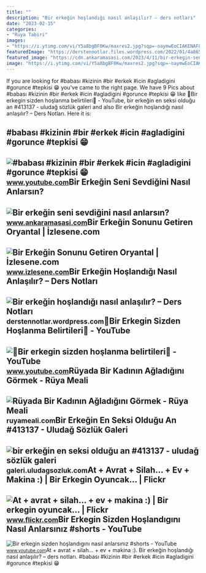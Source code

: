 ```yaml
---
title: ""
description: "Bir erkeğin hoşlandığı nasıl anlaşılır? – ders notları"
date: "2023-02-15"
categories:
- "Ruya Tabiri"
images:
- "https://i.ytimg.com/vi/Y5a8bgBF0Kw/maxres2.jpg?sqp=-oaymwEoCIAKENAF8quKqQMcGADwAQH4AYwCgALgA4oCDAgAEAEYZSBWKEwwDw==&amp;rs=AOn4CLBBs7VxrCiTbnpeuEbLMaPzjPovaQ"
featuredImage: "https://derstennotlar.files.wordpress.com/2022/01/4a865-bir-erkegin-hoslandigi-nasil-anlasilir.jpg?w=889"
featured_image: "https://cdn.ankaramasasi.com/2023/4/11/bir-erkegin-seni-sevdigini-nasil-anlarsin-gl2zh55r.png"
image: "https://i.ytimg.com/vi/Y5a8bgBF0Kw/maxres2.jpg?sqp=-oaymwEoCIAKENAF8quKqQMcGADwAQH4AYwCgALgA4oCDAgAEAEYZSBWKEwwDw==&amp;rs=AOn4CLBBs7VxrCiTbnpeuEbLMaPzjPovaQ"
---
```


If you are looking for #babası #kizinin #bir #erkek #icin #agladigini #gorunce #tepkisi 😁 you've came to the right page. We have 9 Pics about #babası #kizinin #bir #erkek #icin #agladigini #gorunce #tepkisi 😁 like 🦋Bir erkegin sizden hoşlanma belirtileri🦋 - YouTube, bir erkeğin en seksi olduğu an #413137 - uludağ sözlük galeri and also Bir erkeğin hoşlandığı nasıl anlaşılır? – Ders Notları. Here it is:

\#babası #kizinin #bir #erkek #icin #agladigini #gorunce #tepkisi 😁
-------------------------------------------------------------------

 ![#babası #kizinin #bir #erkek #icin #agladigini #gorunce #tepkisi 😁](https://i.ytimg.com/vi/Y5a8bgBF0Kw/maxres2.jpg?sqp=-oaymwEoCIAKENAF8quKqQMcGADwAQH4AYwCgALgA4oCDAgAEAEYZSBWKEwwDw==&rs=AOn4CLBBs7VxrCiTbnpeuEbLMaPzjPovaQ) <small>www.youtube.com</small>Bir Erkeğin Seni Sevdiğini Nasıl Anlarsın?
------------------------------------------

 ![Bir erkeğin seni sevdiğini nasıl anlarsın?](https://cdn.ankaramasasi.com/2023/4/11/bir-erkegin-seni-sevdigini-nasil-anlarsin-gl2zh55r.png) <small>www.ankaramasasi.com</small>Bir Erkeğin Sonunu Getiren Oryantal | İzlesene.com
--------------------------------------------------

 ![Bir Erkeğin Sonunu Getiren Oryantal | İzlesene.com](https://i1.imgiz.com/rshots/10691/bir-erkegin-sonunu-getiren-oryantal_10691177-10_1800x945.jpg) <small>www.izlesene.com</small>Bir Erkeğin Hoşlandığı Nasıl Anlaşılır? – Ders Notları
------------------------------------------------------

 ![Bir erkeğin hoşlandığı nasıl anlaşılır? – Ders Notları](https://derstennotlar.files.wordpress.com/2022/01/4a865-bir-erkegin-hoslandigi-nasil-anlasilir.jpg?w=889) <small>derstennotlar.wordpress.com</small>🦋Bir Erkegin Sizden Hoşlanma Belirtileri🦋 - YouTube
---------------------------------------------------

 ![🦋Bir erkegin sizden hoşlanma belirtileri🦋 - YouTube](https://i.ytimg.com/vi/mvMQMcGFv5M/maxres2.jpg?sqp=-oaymwEoCIAKENAF8quKqQMcGADwAQH4AZQDgALQBYoCDAgAEAEYfyBEKC4wDw==&rs=AOn4CLArmcZS69N5PbNZAIc_X9Ik8LF76g) <small>www.youtube.com</small>Rüyada Bir Kadının Ağladığını Görmek - Rüya Meali
-------------------------------------------------

 ![Rüyada Bir Kadının Ağladığını Görmek - Rüya Meali](http://ruyameali.com/wp-content/uploads/2018/05/kadinin-agladigini-gormek-1024x576.png) <small>ruyameali.com</small>Bir Erkeğin En Seksi Olduğu An #413137 - Uludağ Sözlük Galeri
-------------------------------------------------------------

 ![bir erkeğin en seksi olduğu an #413137 - uludağ sözlük galeri](https://galeri2.uludagsozluk.com/347/bir-erkegin-en-seksi-oldugu-an_413137.jpg) <small>galeri.uludagsozluk.com</small>At + Avrat + Silah... + Ev + Makina :) | Bir Erkegin Oyuncak… | Flickr
----------------------------------------------------------------------

 ![At + avrat + silah... + ev + makina :) | Bir erkegin oyuncak… | Flickr](https://live.staticflickr.com/170/390891103_d3b6c60efe_b.jpg) <small>www.flickr.com</small>Bir Erkegin Sizden Hoşlandıgını Nasıl Anlarsınız #shorts - YouTube
------------------------------------------------------------------

 ![Bir erkegin sizden hoşlandıgını nasıl anlarsınız #shorts - YouTube](https://i.ytimg.com/vi/qAYsl1u86LU/hq2.jpg?sqp=-oaymwEoCOADEOgC8quKqQMcGADwAQH4AYwCgALgA4oCDAgAEAEYZSBAKEkwDw==&rs=AOn4CLB4S1B1g8wd1KNOkWYX9K8eDBac_w) <small>www.youtube.com</small>At + avrat + silah... + ev + makina :). Bir erkeğin hoşlandığı nasıl anlaşılır? – ders notları. #babası #kizinin #bir #erkek #icin #agladigini #gorunce #tepkisi 😁
